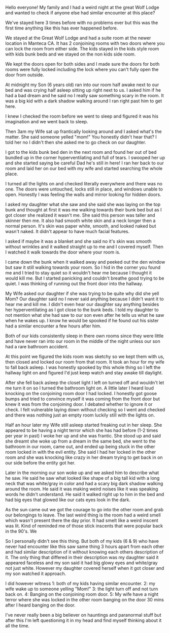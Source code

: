 Hello everyone! My family and I had a weird night at the great Wolf Lodge and wanted to check if anyone else had similar encounter at this place?

We've stayed here 3 times before with no problems ever but this was the first time anything like this has ever happened before.

We stayed at the Great Wolf Lodge and had a suite room at the newer location in Manteca CA. It has 2 conjoining rooms with two doors where you can lock the room from either side. The kids stayed in the kids style room with kids bunk beds and we stayed on the non kids side room.

We kept the doors open for both sides and I made sure the doors for both rooms were fully locked including the lock where you can't fully open the door from outside.

At midnight my Son (6 years old) ran into our room half awake next to our bed and was crying half asleep sitting up right next to us. I asked him if he had a bad dream and he said no I really saw something scary in the room. It was a big kid with a dark shadow walking around I ran right past him to get here.

I knew I checked the room before we went to sleep and figured it was his imagination and we went back to sleep.

Then 3am my Wife sat up frantically looking around and I asked what's the matter. She said someone yelled "mom!" You honestly didn't hear that? I told her no I didn't then she asked me to go check on our daughter.

I got to the kids bunk bed den in the next room and found her out of bed bundled up in the corner hyperventilating and full of tears. I swooped her up and she started saying be careful Dad he's still in here! I ran her back to our room and laid her on our bed with my wife and started searching the whole place.

I turned all the lights on and checked literally everywhere and there was no one. The doors were untouched, locks still in place, and windows unable to open. Honestly I was feeling the walls and mirror looking for hidden doors.

I asked my daughter what she saw and she said she was laying on the top bunk and thought at first it was me walking towards their bunk bed but as I got closer she realized it wasn't me. She said this person was taller and skinner then me. It also had smooth white skin and a neck longer then a normal person. It's skin was paper white, smooth, and looked naked but wasn't naked. It didn't appear to have much facial features.

I asked if maybe it was a blanket and she said no it's skin was smooth without wrinkles and it walked straight up to me and I covered myself. Then I watched it walk towards the door where your room is.

I came down the bunk when it walked away and peeked out the den window but saw it still walking towards your room. So I hid in the corner you found me and I tried to stay quiet so it wouldn't hear me because I thought it would kill me. But I started panicking and couldn't breathe good trying to be quiet. I was thinking of running out the front door into the hallway.

My Wife asked our daughter if she was trying to be quite why did she yell Mom? Our daughter said no I never said anything because I didn't want it to hear me and kill me. I didn't even hear our daughter say anything besides her hyperventilating as I got close to the bunk beds. I told my daughter to not mention what she had saw to our son even after he tells us what he saw when he wakes up. I know he would be spooked if he found out his sister had a similar encounter a few hours after him.

Both of our kids consistently sleep in there own rooms since they were little and have never ran into our room in the middle of the night unless our son had a rare bathroom accident.

At this point we figured the kids room was sketchy so we kept them with us, then closed and locked our room from that room. It took an hour for my wife to fall back asleep. I was honestly spooked by this whole thing so I left the hallway light on and figured I'd just keep watch and stay awake till daylight.

After she fell back asleep the closet light I left on turned off and wouldn't let me turn it on so I turned the bathroom light on. A little later I heard loud knocking on the conjoining room door I had locked. I honestly got goose bumps and tried to convince myself it was coming from the front door but knew it was from the conjoining door. I debated whether to ignore it or check. I felt vulnerable laying down without checking so I went and checked and there was nothing just an empty room luckily still with the lights on.

Half an hour later my Wife still asleep started freaking out in her sleep. She appeared to be having a night terror which she has had before (1-2 times per year in past) I woke her up and she was frantic. She stood up and said she dreamt she woke up from a dream in the same bed, she went to the bathroom in our room, came out, and ended up being stuck in the other room locked in with the evil entity. She said I had her locked in the other room and she was knocking like crazy in her dream trying to get back in on our side before the entity got her.

Later in the morning our son woke up and we asked him to describe what he saw. He said he saw what looked like shape of a big tall kid with a long neck that was white/gray in color and had a scary big dark shadow walking around the room. He said it was making weird noises like it was speaking words he didn't understand. He said it walked right up to him in the bed and had big eyes that glowed like our cats eyes look in the dark.

As the sun came out we got the courage to go into the other room and grab our belongings to leave. The last weird thing is the room had a weird smell which wasn't present there the day prior. It had smelt like a weird inscent was lit. Kind of reminded me of those stick inscents that were popular back in the 90's. We

So I personally didn't see this thing. But both of my kids (6 & 9) who have never had encounter like this saw same thing 3 hours apart from each other and had similar description of it without knowing each others description of it. The only thing that differed in their description was my daughter said it appeared faceless and my son said it had big glowy eyes and white/gray not just white. However my daughter covered herself when it got closer and my son watched it approach.

I did however witness 1: both of my kids having similar encounter. 2: my wife wake up to someone yelling "Mom!" 3: the light turn off and not turn back on. 4: Banging on the conjoining room door. 5: My wife have a night terror where she was locked in the other room banging on the door 30 mins after I heard banging on the door.

I've never really been a big believer on hauntings and paranormal stuff but after this I'm left questioning it in my head and find myself thinking about it all the time.